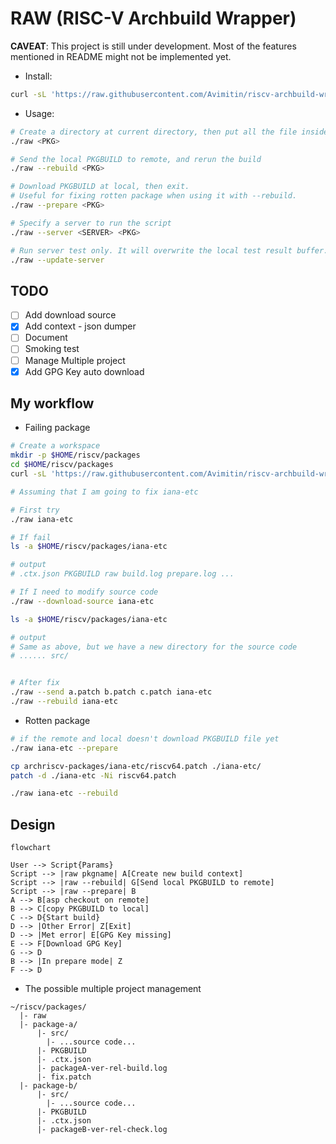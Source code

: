 # RAW (RISC-V Archbuild Wrapper)

**CAVEAT**: This project is still under development. Most of the features mentioned in
README might not be implemented yet.

- Install:

```bash
curl -sL 'https://raw.githubusercontent.com/Avimitin/riscv-archbuild-wrapper/master/raw' -o ./raw
```

- Usage:

```bash
# Create a directory at current directory, then put all the file inside of it
./raw <PKG>

# Send the local PKGBUILD to remote, and rerun the build
./raw --rebuild <PKG>

# Download PKGBUILD at local, then exit.
# Useful for fixing rotten package when using it with --rebuild.
./raw --prepare <PKG>

# Specify a server to run the script
./raw --server <SERVER> <PKG>

# Run server test only. It will overwrite the local test result buffer.
./raw --update-server
```

## TODO

- [ ] Add download source
- [x] Add context - json dumper
- [ ] Document
- [ ] Smoking test
- [ ] Manage Multiple project
- [x] Add GPG Key auto download

## My workflow

- Failing package

```bash
# Create a workspace
mkdir -p $HOME/riscv/packages
cd $HOME/riscv/packages
curl -sL 'https://raw.githubusercontent.com/Avimitin/riscv-archbuild-wrapper/master/raw' -o ./raw

# Assuming that I am going to fix iana-etc

# First try
./raw iana-etc

# If fail
ls -a $HOME/riscv/packages/iana-etc

# output
# .ctx.json PKGBUILD raw build.log prepare.log ...

# If I need to modify source code
./raw --download-source iana-etc

ls -a $HOME/riscv/packages/iana-etc

# output
# Same as above, but we have a new directory for the source code
# ...... src/


# After fix
./raw --send a.patch b.patch c.patch iana-etc
./raw --rebuild iana-etc
```

- Rotten package

```bash
# if the remote and local doesn't download PKGBUILD file yet
./raw iana-etc --prepare

cp archriscv-packages/iana-etc/riscv64.patch ./iana-etc/
patch -d ./iana-etc -Ni riscv64.patch

./raw iana-etc --rebuild
```

## Design

```mermaid
flowchart

User --> Script{Params}
Script --> |raw pkgname| A[Create new build context]
Script --> |raw --rebuild| G[Send local PKGBUILD to remote]
Script --> |raw --prepare| B
A --> B[asp checkout on remote]
B --> C[copy PKGBUILD to local]
C --> D{Start build}
D --> |Other Error| Z[Exit]
D --> |Met error| E[GPG Key missing]
E --> F[Download GPG Key]
G --> D
B --> |In prepare mode| Z
F --> D
```

- The possible multiple project management

```text
~/riscv/packages/
  |- raw
  |- package-a/
      |- src/
        |- ...source code...
      |- PKGBUILD
      |- .ctx.json
      |- packageA-ver-rel-build.log
      |- fix.patch
  |- package-b/
      |- src/
        |- ...source code...
      |- PKGBUILD
      |- .ctx.json
      |- packageB-ver-rel-check.log
```
